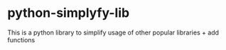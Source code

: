 # python-simplyfy-lib
This is a python library to simplify usage of other popular libraries + add functions
